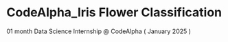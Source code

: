 # CodeAlpha_Iris Flower Classification
01 month Data Science Internship @ CodeAlpha ( January 2025 ) 
